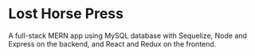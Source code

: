 # Lost Horse Press

A full-stack MERN app using MySQL database with Sequelize, Node and Express on the backend, and React and Redux on the frontend. 